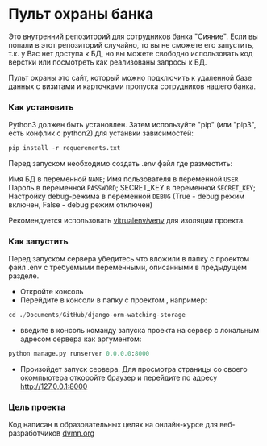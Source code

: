 # Пульт охраны банка

Это внутренний репозиторий для сотрудников банка "Сияние". Если вы попали в этот репозиторий случайно, то вы не сможете его запустить, т.к. у Вас нет доступа к БД, но вы можете свободно использовать код верстки или посмотреть как реализованы запросы к БД.

Пульт охраны это сайт, который можно подключить к удаленной базе данных с визитами и карточками пропуска сотрудников нашего банка. 

### Как установить

Python3 должен быть установлен.
Затем используйте "pip" (или "pip3", есть конфлик с python2) для устанвки зависимостей:

```python
pip install -r requerements.txt
```
Перед запуском необходимо создать .env файл где разместить:

Имя БД в переменной `NAME`;
Имя пользователя в переменной `USER`
Пароль в переменной `PASSWORD`;
SECRET_KEY в переменной `SECRET_KEY`;
Настройку debug-режима в переменной `DEBUG` (True - debug режим включен, False - debug режим отключен)
 
Рекомендуется использовать [vitrualenv/venv](https://docs.python.org/3/library/venv.html) для изоляции проекта.

### Как запустить

Перед запуском сервера убедитесь что вложили в папку с проектом файл .env с требуемыми переменными, описанными в предыдущем разделе.

* Откройте консоль
* Перейдите в консоли в папку с проектом , например:

```python
cd ./Documents/GitHub/django-orm-watching-storage
```

* введите в консоль команду запуска проекта на сервер с локальным адресом сервера как аргументом:

```python
python manage.py runserver 0.0.0.0:8000
```

* Произойдет запуск сервера. Для просмотра страницы со своего окомпьютера откоройте браузер и перейдите по адресу http://127.0.0.1:8000

### Цель проекта

Код написан в образовательных целях на онлайн-курсе для веб-разработчиков [dvmn.org](https://dvmn.org/)